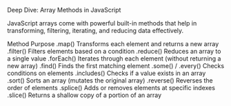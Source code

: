 Deep Dive: Array Methods in JavaScript


JavaScript arrays come with powerful built-in methods that help in transforming, filtering, iterating, and reducing data effectively.

Method	Purpose
.map()	Transforms each element and returns a new array
.filter()	Filters elements based on a condition
.reduce()	Reduces an array to a single value
.forEach()	Iterates through each element (without returning a new array)
.find()	Finds the first matching element
.some() / .every()	Checks conditions on elements
.includes()	Checks if a value exists in an array
.sort()	Sorts an array (mutates the original array)
.reverse()	Reverses the order of elements
.splice()	Adds or removes elements at specific indexes
.slice()	Returns a shallow copy of a portion of an array
